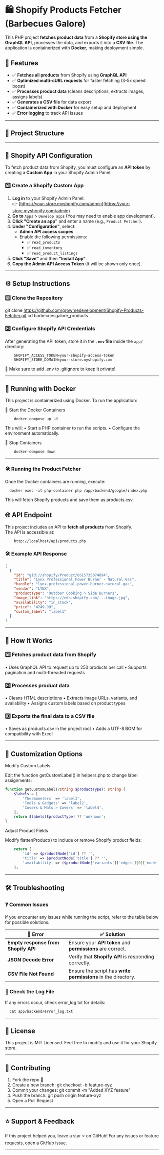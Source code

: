 # 🛍️ Shopify Products Fetcher (Barbecues Galore)

This PHP project **fetches product data** from a **Shopify store using the GraphQL API**, processes the data, and exports it into a **CSV file**. The application is containerized with **Docker**, making deployment simple.

## 🚀 Features
- ✅ **Fetches all products** from Shopify using **GraphQL API**
- ✅ **Optimized multi-cURL requests** for faster fetching (3-5x speed boost)
- ✅ **Processes product data** (cleans descriptions, extracts images, assigns labels)
- ✅ **Generates a CSV file** for data export
- ✅ **Containerized with Docker** for easy setup and deployment
- ✅ **Error logging** to track API issues

---

## 📂 Project Structure

---
## 🔧 Shopify API Configuration

To fetch product data from Shopify, you must configure an **API token** by creating a **Custom App** in your Shopify Admin Panel.

### **1️⃣ Create a Shopify Custom App**
1. **Log in** to your Shopify Admin Panel:  
   👉 [https://your-store.myshopify.com/admin](https://your-store.myshopify.com/admin)
2. **Go to** `Apps` > `Develop apps` (You may need to enable app development).
3. **Click "Create an app"** and enter a name (e.g., `Product Fetcher`).
4. **Under "Configuration"**, select:
    - **Admin API access scopes**
    - Enable the following permissions:
        - ✅ `read_products`
        - ✅ `read_inventory`
        - ✅ `read_product_listings`
5. **Click "Save"** and then **"Install App"**.
6. **Copy the Admin API Access Token** (It will be shown only once).


---
## ⚙️ **Setup Instructions**

### 1️⃣ Clone the Repository

git clone https://github.com/growmedevelopment/Shopify-Products-Fetcher.git
cd barbecuesgalore_products

### 2️⃣ Configure Shopify API Credentials

After generating the API token, store it in the **`.env` file** inside the `app/` directory:
```dotenv
    SHOPIFY_ACCESS_TOKEN=your-shopify-access-token
    SHOPIFY_STORE_DOMAIN=your-store.myshopify.com
```


🚀 Make sure to add .env to .gitignore to keep it private!

---

## 🐳 Running with Docker
This project is containerized using Docker. To run the application:

🔹 Start the Docker Containers

```shell
    docker-compose up -d
```

This will:
•	Start a PHP container to run the scripts.
•	Configure the environment automatically.

🔹 Stop Containers
```shell
    docker-compose down
```

---

### 🛠️ Running the Product Fetcher

Once the Docker containers are running, execute:

```shell 
  docker exec -it php-container php /app/backend/google/index.php
```

This will fetch Shopify products and save them as products.csv.

## 🌐 API Endpoint

This project includes an API to **fetch all products** from Shopify.  
The API is accessible at:

```sh
    http://localhost/api/products.php
```

### 🛠️ Example API Response

```json
[
  {
    "id": "gid://shopify/Product/6615735074894",
    "title": "Lynx Professional Power Burner - Natural Gas",
    "handle": "lynx-professional-power-burner-natural-gas",
    "vendor": "LYNX",
    "productType": "Outdoor Cooking > Side Burners",
    "image_link": "https://cdn.shopify.com/...image.jpg",
    "availability": "in_stock",
    "price": "4249.99",
    "custom_label": "label1"
  }
]

```
---

## 🔄 How It Works

### 1️⃣ Fetches product data from Shopify
•	Uses GraphQL API to request up to 250 products per call
•	Supports pagination and multi-threaded requests

### 2️⃣ Processes product data
•	Cleans HTML descriptions
•	Extracts image URLs, variants, and availability
•	Assigns custom labels based on product types

### 3️⃣ Exports the final data to a CSV file
•	Saves as products.csv in the project root
•	Adds a UTF-8 BOM for compatibility with Excel

---

## 📜 Customization Options

Modify Custom Labels

Edit the function getCustomLabel() in helpers.php to change label assignments:

```php
function getCustomLabel(?string $productType): string {
    $labels = [
        'Thermometers' => 'label1',
        'Tools & Gadgets' => 'label2',
        'Covers & Mats > Covers' => 'label4',
    ];
    return $labels[$productType] ?? 'unknown';
}
```

Adjust Product Fields

Modify flattenProduct() to include or remove Shopify product fields:

```php
    return [
        'id' => $productNode['id'] ?? '',
        'title' => $productNode['title'] ?? '',
        'availability' => ($productNode['variants']['edges'][0]['node']['inventoryQuantity'] ?? 0) > 0 ? 'in_stock' : 'out_of_stock',
    ];
```

---

## 🛠️ Troubleshooting

### ❓ Common Issues

If you encounter any issues while running the script, refer to the table below for possible solutions.

| 🛑 Error                              | ✅ Solution                                      |
|--------------------------------------|------------------------------------------------|
| **Empty response from Shopify API**   | Ensure your **API token** and **permissions** are correct. |
| **JSON Decode Error**                 | Verify that **Shopify API** is responding correctly. |
| **CSV File Not Found**                | Ensure the script has **write permissions** in the directory. |
### 📄 Check the Log File
If any errors occur, check error_log.txt for details:

```shell
  cat app/backend/error_log.txt
```
---

## 📜 License

This project is MIT Licensed. Feel free to modify and use it for your Shopify store.

---

## 🤝 Contributing

1.	Fork the repo 🍴
2.	Create a new branch: git checkout -b feature-xyz
3.	Commit your changes: git commit -m "Added XYZ feature"
4.	Push the branch: git push origin feature-xyz
5.	Open a Pull Request
---

##  ⭐ Support & Feedback

If this project helped you, leave a star ⭐ on GitHub!
For any issues or feature requests, open a GitHub issue.

---

